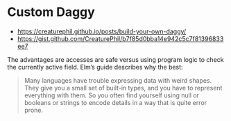 # Custom Daggy
* https://creaturephil.github.io/posts/build-your-own-daggy/
* https://gist.github.com/CreaturePhil/b7f85d0bba14e942c5c7f81396833ee7

The advantages are accesses are safe versus using program logic to check the currently active field. Elm’s guide describes why the best:

> Many languages have trouble expressing data with weird shapes. They give you a small set of built-in types, and you have to represent everything with them. So you often find yourself using null or booleans or strings to encode details in a way that is quite error prone.